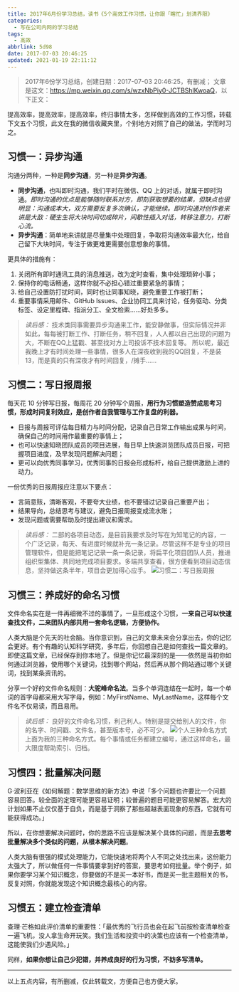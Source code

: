 ```yaml
---
title: 2017年6月份学习总结，读书《5个高效工作习惯，让你跟「瞎忙」划清界限》
categories:
  - 写在公司内网的学习总结
tags:
  - 高效
abbrlink: 5d98
date: 2017-07-03 20:46:25
updated: 2021-01-19 22:11:12
---
```


> 2017年6份学习总结，创建日期：2017-07-03 20:46:25，有删减；
> 文章是这文：<https://mp.weixin.qq.com/s/wzxNbPiy0-JCTBShlKwoaQ>，以下正文：

提高效率，提高效率，提高效率，终归事情太多，怎样做到高效的工作习惯，转载下文五个习惯，此文在我的微信收藏夹里，个别地方对照了自己的做法，学而时习之。

## 习惯一：异步沟通

沟通分两种，一种是**同步沟通**，另一种是**异步沟通**。

- **同步沟通**，也叫即时沟通，我们平时在微信、QQ 上的对话，就属于即时沟通。*即时沟通的优点是能够随时联系对方，即刻获取想要的结果，但缺点也很明显：沟通成本大，双方需要反复多次确认，才能继续。即时沟通对创作者来讲是大敌：硬生生将大块时间切成碎片，间歇性插入对话，转移注意力，打断心流。*
- **异步沟通**：简单地来讲就是尽量集中处理回复，争取将沟通效率最大化，给自己留下大块时间，专注于做更难更需要创意想象的事情。

<!-- more -->

更具体的措施有：

1. 关闭所有即时通讯工具的消息推送，改为定时查看，集中处理琐碎小事；
2. 保持你的电话畅通，这样你就不必担心错过重要紧急的事情；
3. 给自己设置防打扰时间，同时也让同事知晓，避免重要工作被打断；
4. 重要事情采用邮件、GitHub Issues、企业协同工具来讨论，任务驱动、分类标签、设定里程碑、指派分工、全文检索……好处多多。

> *读后感：*
> 技术类同事需要异步沟通来工作，能安静做事，但实际情况并非如此，每每被打断工作、打断任务，稍不回复，人人都以自己出现的问题为大，不断在QQ上猛戳、甚至找对方上司投诉不技术回复等。
> 所以呢，最近我晚上才有时间处理一些事情，很多人在深夜收到我的QQ回复，不是装13，而是真的只有深夜才有时间回复，/摊手……

## 习惯二：写日报周报

每天花 10 分钟写日报，每周花 20 分钟写个周报，**用行为习惯塑造赞成思考习惯，形成时间复利效应，是创作者自我管理与工作复盘的利器。**

- 日报与周报可评估每日精力与时间分配，记录自己日常工作输出成果与时间，确保自己的时间用作最重要的事情上；
- 也可以快速知晓团队成员的项目进展，每日早上快速浏览团队成员日报，可把握项目进度，及早发现问题解决问题；
- 更可以向优秀同事学习，优秀同事的日报会形成标杆，给自己提供激励上进的动力。

一份优秀的日报周报应注意以下要点：

- 言简意赅，清晰客观，不要夸大业绩，也不要错过记录自己重要产出；
- 结果导向，总结思考与建议，避免日报周报变成流水账；
- 发现问题或需要帮助及时提出建议和需求。

> *读后感：*
> 二部的各项目动态，是目前我要求及时写在为知笔记的内容，一个广泛记录，每天、有进度时候就补充一条记录。尽管这样不是专业的项目管理软件，但是能把笔记记录一条一条记录，将扁平化项目团队人员，推进组织型集体、共同地完成项目要求。多端共享查看，很方便看到项目动态信息，坚持做这条半年，项目会更加得心应手。
> ![习惯二：写日报周报](https://cdn.zenwu.site/upload/pic/2021/20210119145713.png)

## 习惯三：养成好的命名习惯

文件命名实在是一件再细微不过的事情了，一旦形成这个习惯，**一来自己可以快速查找文件，二来团队内部共用一套命名逻辑，方便协作。**

人类大脑是个先天的社会脑。当你意识到，自己的文章未来会分享出去，你的记忆会更好。有个有趣的认知科学研究，多年后，你回想自己是如何查找一篇文章的。即使这篇文章，已经保存到你本地了。但是你记忆最深刻的是——依然是当初你如何通过浏览器，使用哪个关键词，找到哪个网站，然后再从那个网站通过哪个关键词，找到某条资讯的。

分享一个好的文件命名规则：**大驼峰命名法**。当多个单词连结在一起时，每一个单词的首字母都采用大写字母，例如：MyFirstName、MyLastName，这样每个文件名不仅易读，而且易用。

> *读后感：*
> 良好的文件命名习惯，利己利人。特别是提交给别人的文件，你的名字、时间戳、文件名，甚至版本号，必不可少。
> ![个人三种命名方式](https://cdn.zenwu.site/upload/pic/2021/20210119150505.png)
> 上面为我的三种命名方式。每个事情或任务都建立编号，通过这样命名，最大限度帮助索引、归档。

## 习惯四：批量解决问题

G·波利亚在《如何解题：数学思维的新方法》中说「多个问题也许要比一个问题容易回答。较全面的定理可能更容易证明；较普遍的题目可能更容易解答。宏大的计划如果不止仅仅基于自负，而是基于洞察了那些超越表面现象的东西，它就有可能获得成功。」

所以，在你想要解决问题时，你的思路不应该是解决某个具体的问题，而是**去思考批量解决多个类似的问题，从根本解决问题**。

人类大脑有很强的模式处理能力，它能快速地将两个人不同之处找出来，这份能力太强大了，所以做任何一件事情要拿到好的答案，要思考如何批量。举个例子，如果你要学习某个知识概念，你要做的不是买一本好书，而是买一批主题相关的书，反复对照，你就能发现这个知识概念最核心的内容。

## 习惯五：建立检查清单

查理·芒格如此评价清单的重要性：「最优秀的飞行员也会在起飞前按检查清单检查一遍飞机，没人拿生命开玩笑。我们生活和投资中的决策也应该有一个检查清单，这能使我们少遇风险。」

同样，**如果你想让自己少犯错，并养成良好的行为习惯，不妨多写清单。**

---

以上五点内容，有所删减，仅此转载文，方便自己也方便大家。
